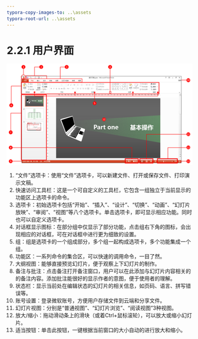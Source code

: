 ```yaml
---
typora-copy-images-to: ..\assets
typora-root-url: ..\assets
---
```


# 2.2.1  用户界面

![&#x56FE;2-10](../../../.gitbook/assets/1565857705283.png)

1. “文件”选项卡：使用“文件”选项卡，可以新建文件、打开或保存文件、打印演示文稿。
2. 快速访问工具栏：这是一个可自定义的工具栏，它包含一组独立于当前显示的功能区上选项卡的命令。
3. 选项卡：初始选项卡包括“开始”、“插入”、“设计”、“切换”、“动画”、“幻灯片放映”、“审阅”、“视图”等八个选项卡。单击选项卡，即可显示相应功能。同时也可以自定义选项卡。
4. 对话框显示图标：在部分组中仅显示了部分功能，点击组右下角的图标，会出现相应的对话框，可在对话框中进行更为细致的设置。
5. 组：组是选项卡的一个组成部分，多个组一起构成选项卡，多个功能集成一个组。
6. 功能区：一系列命令的集合区，可以快速的调用命令，一目了然。
7. 大纲视图：能够直接预览幻灯片，便于观察上下幻灯片的制作。
8. 备注与批注：点击备注打开备注窗口，用户可以在此添加与幻灯片内容相关的的备注内容。添加批注能很好的显示作者的意图，便于使用者的理解。
9. 状态栏：显示当前处在编辑状态的幻灯片的相关信息，如页码、语言、拼写错误等。
10. 账号设置：登录微软账号，方便用户存储文件到云端和分享文件。
11. 幻灯片视图：分别是“普通视图”、“幻灯片浏览”、“阅读视图”3种视图。
12. 放大/缩小：拖动滑动条上的滑块（或着Ctrl+鼠标滚轮），可以放大或缩小幻灯片。
13. 适当按钮：单击此按钮，一键根据当前窗口的大小自动的进行放大和缩小。


